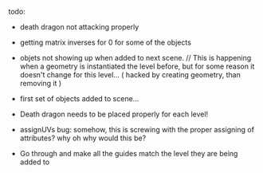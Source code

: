todo:

  - death dragon not attacking properly
  - getting matrix inverses for 0 for some of the objects
  - objets not showing up when added to next scene. // This is happening when a geometry is instantiated the level before, but for some reason it doesn't change for this level... ( hacked by creating geometry, than removing it )
  - first set of objects added to scene...

  - Death dragon needs to be placed properly for each level!


  - assignUVs  bug: somehow, this is screwing with the proper assigning of attributes? why oh why would this be?


  - Go through and make all the guides match the level they are being added to
